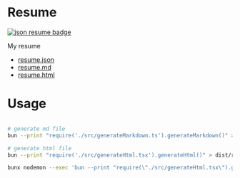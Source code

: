 # Resume

[![json resume badge](https://img.shields.io/badge/format-json_resume-fff18f?style=for-the-badge)](https://jsonresume.org)

My resume

- [resume.json](./resume.json)
- [resume.md](./resume.md)
- [resume.html](https://platane.github.io/resume/resume.html)


# Usage

```sh

# generate md file
bun --print "require('./src/generateMarkdown.ts').generateMarkdown()" > resume.md

# generate html file
bun --print "require('./src/generateHtml.tsx').generateHtml()" > dist/resume.html

bunx nodemon --exec 'bun --print "require(\"./src/generateHtml.tsx\").generateHtml()" > dist/resume.html' -e tx,tsx,css,json

```
